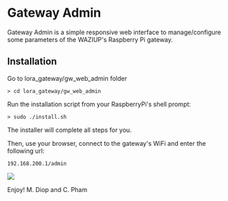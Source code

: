 # Gateway Admin

Gateway Admin is a simple responsive web interface to manage/configure some parameters of the WAZIUP's Raspberry Pi gateway.

## Installation

Go to lora_gateway/gw_web_admin folder

	> cd lora_gateway/gw_web_admin
	
Run the installation script from your RaspberryPi's shell prompt:

	> sudo ./install.sh 

The installer will complete all steps for you.

Then, use your browser, connect to the gateway's WiFi and enter the following url:

	192.168.200.1/admin
	
![](https://github.com/CongducPham/LowCostLoRaGw/blob/master/images/gw-web-admin.png)

Enjoy!
M. Diop and C. Pham	